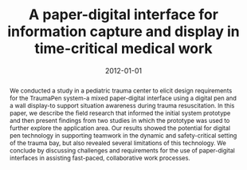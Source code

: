 ---
# Documentation: https://wowchemy.com/docs/managing-content/

title: A paper-digital interface for information capture and display in time-critical medical work
subtitle: ''
summary: '<b>PervasiveHealth 2012</b><br/>Paper-digital interface captures handwritten medical notes during emergencies and displays patient data on tablets instantly, improving coordination and reducing errors under pressure. The system integrates pen-based input with live digital visualization, ensuring critical information is always visible to care teams. Simulation evaluations demonstrate significant speed and accuracy gains compared to manual record-keeping.'
authors:
- Aleksandra Sarcevic
- Nadir Weibel
- James D Hollan
- Randall S Burd
doi: 10.4108/icst.pervasivehealth.2012.248674
tags: []
categories: []
date: '2012-01-01'
lastmod: 2021-09-23T15:50:35-07:00
featured: false
draft: false

# Featured image
# To use, add an image named `featured.jpg/png` to your page's folder.
# Focal points: Smart, Center, TopLeft, Top, TopRight, Left, Right, BottomLeft, Bottom, BottomRight.
image:
  caption: ''
  focal_point: ''
  preview_only: false

# Projects (optional).
#   Associate this post with one or more of your projects.
#   Simply enter your project's folder or file name without extension.
#   E.g. `projects = ["internal-project"]` references `content/project/deep-learning/index.md`.
#   Otherwise, set `projects = []`.
projects: []
publishDate: '2021-09-23T22:50:34.924869Z'
publication_types:
- '1'
abstract: 'We conducted a study in a pediatric trauma center to elicit design requirements for the TraumaPen system-a mixed paper-digital interface using a digital pen and a wall display-to support situation awareness during trauma resuscitation. In this paper, we describe the field research that informed the initial system prototype and then present findings from two studies in which the prototype was used to further explore the application area. Our results showed the potential for digital pen technology in supporting teamwork in the dynamic and safety-critical setting of the trauma bay, but also revealed several limitations of this technology. We conclude by discussing challenges and requirements for the use of paper-digital interfaces in assisting fast-paced, collaborative work processes.'
publication: '*2012 6th International Conference on Pervasive Computing Technologies
  for Healthcare (PervasiveHealth) and Workshops*'
---